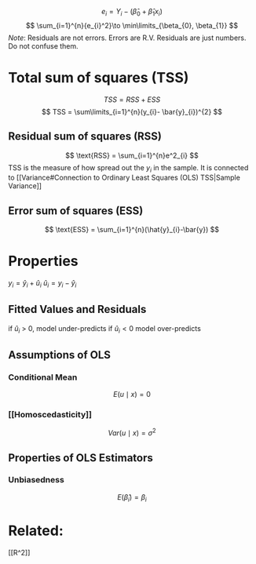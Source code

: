 $$
e_{i} = Y_{i} - (\hat{\beta}_{0}+\hat{\beta}_{1}x_{i})
$$
$$
\sum_{i=1}^{n}{e_{i}^2}\to \min\limits_{\beta_{0}, \beta_{1}}
$$
*Note*: Residuals are not errors. Errors are R.V. Residuals are just numbers. Do not confuse them. 

# Total sum of squares (TSS)
$$
TSS = RSS + ESS
$$
$$
TSS = \sum\limits_{i=1}^{n}(y_{i}- \bar{y}_{i})^{2}
$$
## Residual sum of squares (RSS)
$$
\text{RSS} = \sum_{i=1}^{n}e^2_{i}
$$
TSS is the measure of how spread out the $y_{i}$ in the sample. It is connected to [[Variance#Connection to Ordinary Least Squares (OLS) TSS|Sample Variance]]

## Error sum of squares (ESS)
$$
\text{ESS} = \sum_{i=1}^{n}(\hat{y}_{i}-\bar{y})
$$

# Properties
$y_{i} = \hat{y}_{i}+\hat{u}_{i}$
$\hat{u}_{i} = y_{i} - \hat{y}_{i}$
## Fitted Values and Residuals
if $\hat{u}_{i}$ > 0, model under-predicts
if $\hat{u}_{i} <0$  model over-predicts

## Assumptions of OLS 
### Conditional Mean
$$
E(u\mid x) = 0
$$

### [[Homoscedasticity]]
$$
Var(u\mid x) = \sigma^{2}
$$

## Properties of OLS Estimators
### Unbiasedness
$$
E(\hat{\beta}_{i}) = \beta_{i}
$$


# Related:
[[R^2]]